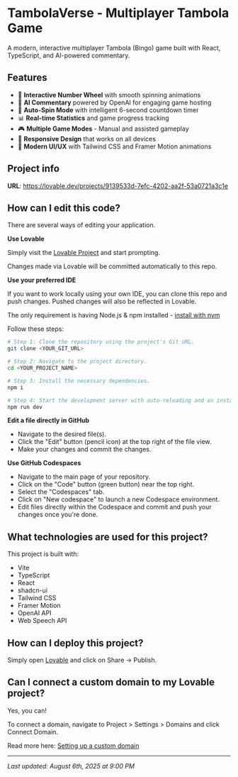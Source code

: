 # TambolaVerse - Multiplayer Tambola Game

A modern, interactive multiplayer Tambola (Bingo) game built with React, TypeScript, and AI-powered commentary.

## Features

- 🎡 **Interactive Number Wheel** with smooth spinning animations
- 🤖 **AI Commentary** powered by OpenAI for engaging game hosting
- 🔄 **Auto-Spin Mode** with intelligent 6-second countdown timer
- 📊 **Real-time Statistics** and game progress tracking
- 🎮 **Multiple Game Modes** - Manual and assisted gameplay
- 📱 **Responsive Design** that works on all devices
- 🎨 **Modern UI/UX** with Tailwind CSS and Framer Motion animations

## Project info

**URL**: https://lovable.dev/projects/9139533d-7efc-4202-aa2f-53a0721a3c1e

## How can I edit this code?

There are several ways of editing your application.

**Use Lovable**

Simply visit the [Lovable Project](https://lovable.dev/projects/9139533d-7efc-4202-aa2f-53a0721a3c1e) and start prompting.

Changes made via Lovable will be committed automatically to this repo.

**Use your preferred IDE**

If you want to work locally using your own IDE, you can clone this repo and push changes. Pushed changes will also be reflected in Lovable.

The only requirement is having Node.js & npm installed - [install with nvm](https://github.com/nvm-sh/nvm#installing-and-updating)

Follow these steps:

```sh
# Step 1: Clone the repository using the project's Git URL.
git clone <YOUR_GIT_URL>

# Step 2: Navigate to the project directory.
cd <YOUR_PROJECT_NAME>

# Step 3: Install the necessary dependencies.
npm i

# Step 4: Start the development server with auto-reloading and an instant preview.
npm run dev
```

**Edit a file directly in GitHub**

- Navigate to the desired file(s).
- Click the "Edit" button (pencil icon) at the top right of the file view.
- Make your changes and commit the changes.

**Use GitHub Codespaces**

- Navigate to the main page of your repository.
- Click on the "Code" button (green button) near the top right.
- Select the "Codespaces" tab.
- Click on "New codespace" to launch a new Codespace environment.
- Edit files directly within the Codespace and commit and push your changes once you're done.

## What technologies are used for this project?

This project is built with:

- Vite
- TypeScript
- React
- shadcn-ui
- Tailwind CSS
- Framer Motion
- OpenAI API
- Web Speech API

## How can I deploy this project?

Simply open [Lovable](https://lovable.dev/projects/9139533d-7efc-4202-aa2f-53a0721a3c1e) and click on Share -> Publish.

## Can I connect a custom domain to my Lovable project?

Yes, you can!

To connect a domain, navigate to Project > Settings > Domains and click Connect Domain.

Read more here: [Setting up a custom domain](https://docs.lovable.dev/tips-tricks/custom-domain#step-by-step-guide)

---

*Last updated: August 6th, 2025 at 9:00 PM*
